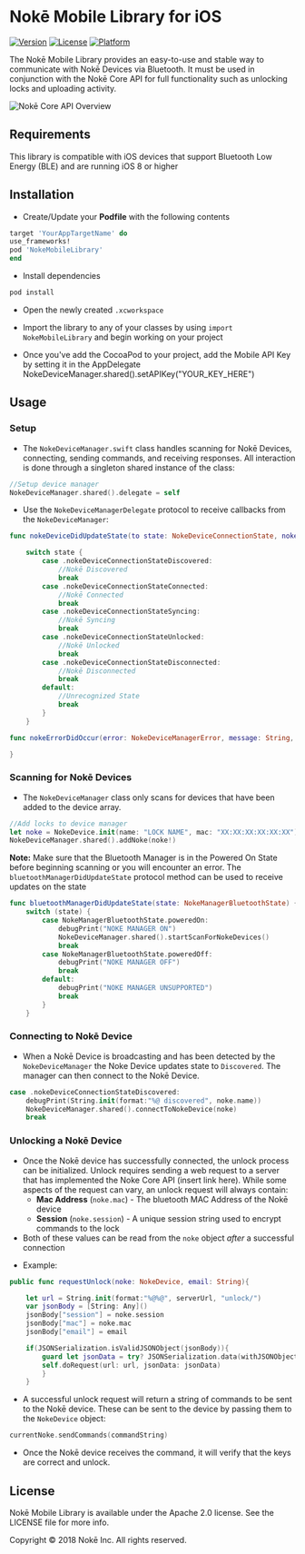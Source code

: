 # Nokē Mobile Library for iOS #

[![Version](https://img.shields.io/cocoapods/v/NokeMobileLibrary.svg?style=flat)](http://cocoapods.org/pods/NokeMobileLibrary)
[![License](https://img.shields.io/cocoapods/l/NokeMobileLibrary.svg?style=flat)](http://cocoapods.org/pods/NokeMobileLibrary)
[![Platform](https://img.shields.io/cocoapods/p/NokeMobileLibrary.svg?style=flat)](http://cocoapods.org/pods/NokeMobileLibrary)

The Nokē Mobile Library provides an easy-to-use and stable way to communicate with Nokē Devices via Bluetooth.  It must be used in conjunction with the Nokē Core API for full functionality such as unlocking locks and uploading activity.

![Nokē Core API Overview](https://imgur.com/vY2llC9.png)

## Requirements

This library is compatible with iOS devices that support Bluetooth Low Energy (BLE) and are running iOS 8 or higher

## Installation
- Create/Update your **Podfile** with the following contents

```ruby
target 'YourAppTargetName' do
use_frameworks!
pod 'NokeMobileLibrary'
end
```
- Install dependencies
```ruby
pod install
```
- Open the newly created `.xcworkspace`

- Import the library to any of your classes by using `import NokeMobileLibrary` and begin working on your project

- Once you've add the CocoaPod to your project, add the Mobile API Key by setting it in the AppDelegate
NokeDeviceManager.shared().setAPIKey("YOUR_KEY_HERE")

## Usage ##

### Setup ###
* The `NokeDeviceManager.swift` class handles scanning for Nokē Devices, connecting, sending commands, and receiving responses. All interaction is done through a singleton shared instance of the class:
```swift
//Setup device manager
NokeDeviceManager.shared().delegate = self
```

* Use the `NokeDeviceManagerDelegate` protocol to receive callbacks from the `NokeDeviceManager`:

```swift
func nokeDeviceDidUpdateState(to state: NokeDeviceConnectionState, noke: NokeDevice) {

    switch state {
        case .nokeDeviceConnectionStateDiscovered:
            //Nokē Discovered
            break
        case .nokeDeviceConnectionStateConnected:
            //Nokē Connected
            break
        case .nokeDeviceConnectionStateSyncing:
            //Nokē Syncing
            break
        case .nokeDeviceConnectionStateUnlocked:
            //Nokē Unlocked
            break
        case .nokeDeviceConnectionStateDisconnected:
            //Nokē Disconnected
            break
        default:
            //Unrecognized State
            break
        }
    }

func nokeErrorDidOccur(error: NokeDeviceManagerError, message: String, noke: NokeDevice?) {

}
```

### Scanning for Nokē Devices ###

* The `NokeDeviceManager` class only scans for devices that have been added to the device array.

```swift
//Add locks to device manager
let noke = NokeDevice.init(name: "LOCK NAME", mac: "XX:XX:XX:XX:XX:XX")
NokeDeviceManager.shared().addNoke(noke!)
```
**Note:** Make sure that the Bluetooth Manager is in the Powered On State before beginning scanning or you will encounter an error. The `bluetoothManagerDidUpdateState` protocol method can be used to receive updates on the state

```swift
func bluetoothManagerDidUpdateState(state: NokeManagerBluetoothState) {
    switch (state) {
        case NokeManagerBluetoothState.poweredOn:
            debugPrint("NOKE MANAGER ON")
            NokeDeviceManager.shared().startScanForNokeDevices()
            break
        case NokeManagerBluetoothState.poweredOff:
            debugPrint("NOKE MANAGER OFF")
            break
        default:
            debugPrint("NOKE MANAGER UNSUPPORTED")
            break
        }
    }
```

### Connecting to Nokē Device ###

* When a Nokē Device is broadcasting and has been detected by the `NokeDeviceManager` the Noke Device updates state to `Discovered`.  The manager can then connect to the Nokē Device.

```swift
case .nokeDeviceConnectionStateDiscovered:
    debugPrint(String.init(format:"%@ discovered", noke.name))
    NokeDeviceManager.shared().connectToNokeDevice(noke)
    break
```


### Unlocking a Nokē Device ###

* Once the Nokē device has successfully connected, the unlock process can be initialized.  Unlock requires sending a web request to a server that has implemented the Noke Core API (insert link here).  While some aspects of the request can vary, an unlock request will always contain:
    - **Mac Address** (`noke.mac`) - The bluetooth MAC Address of the Nokē device
    - **Session** (`noke.session`) - A unique session string used to encrypt commands to the lock
* Both of these values can be read from the `noke` object *after* a successful connection

- Example:
```swift
public func requestUnlock(noke: NokeDevice, email: String){

    let url = String.init(format:"%@%@", serverUrl, "unlock/")
    var jsonBody = [String: Any]()
    jsonBody["session"] = noke.session
    jsonBody["mac"] = noke.mac
    jsonBody["email"] = email

    if(JSONSerialization.isValidJSONObject(jsonBody)){
        guard let jsonData = try? JSONSerialization.data(withJSONObject: jsonBody, options: JSONSerialization.WritingOptions.prettyPrinted) else{return}
        self.doRequest(url: url, jsonData: jsonData)
        }
    }
```

* A successful unlock request will return a string of commands to be sent to the Nokē device.  These can be sent to the device by passing them to the `NokeDevice` object:
```swift
currentNoke.sendCommands(commandString)
```

* Once the Nokē device receives the command, it will verify that the keys are correct and unlock.


## License

Nokē Mobile Library is available under the Apache 2.0 license. See the LICENSE file for more info.

Copyright © 2018 Nokē Inc. All rights reserved.


